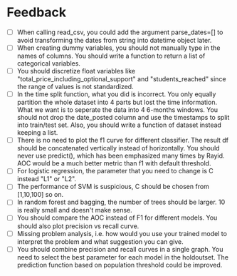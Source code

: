 # Feedback
* [ ] When calling read_csv, you could add the argument parse_dates=[] to avoid
  transforming the dates from string into datetime object later.
* [ ] When creating dummy variables, you should not manually type in the names
  of columns. You should write a function to return a list of categorical
  variables.
* [ ] You should discretize float variables like
  "total_price_including_optional_support" and "students_reached" since the
  range of values is not standardized.
* [ ] In the time split function, what you did is incorrect. You only equally
  partition the whole dataset into 4 parts but lost the time information. What
  we want is to seperate the data into 4 6-months windows. You should not drop
  the date_posted column and use the timestamps to split into train/test set.
  Also, you should write a function of dataset instead keeping a list.
* [ ] There is no need to plot the f1 curve for different classifier. The
  result df should be concatenated vertically instead of horizontally. You
  should never use predict(), which has been emphasized many times by Rayid.
  AOC would be a much better metric than f1 with default threshold.
* [ ] For logistic regression, the parameter that you need to change is C
  instead "L1" or "L2".
* [ ] The performance of SVM is suspicious, C should be chosen from [1,10,100]
  so on.
* [ ] In random forest and bagging, the number of trees should be larger. 10 is
  really small and doesn't make sense.
* [ ] You should compare the AOC instead of F1 for different models. You should
  also plot precision vs recall curve.
* [ ] Missing problem analysis, i.e. how would you use your trained model to
  interpret the problem and what suggestion you can give.
* [ ] You should combine precision and recall curves in a single graph. You
  need to select the best parameter for each model in the holdoutset. The
  prediction function based on population threshold could be improved.
